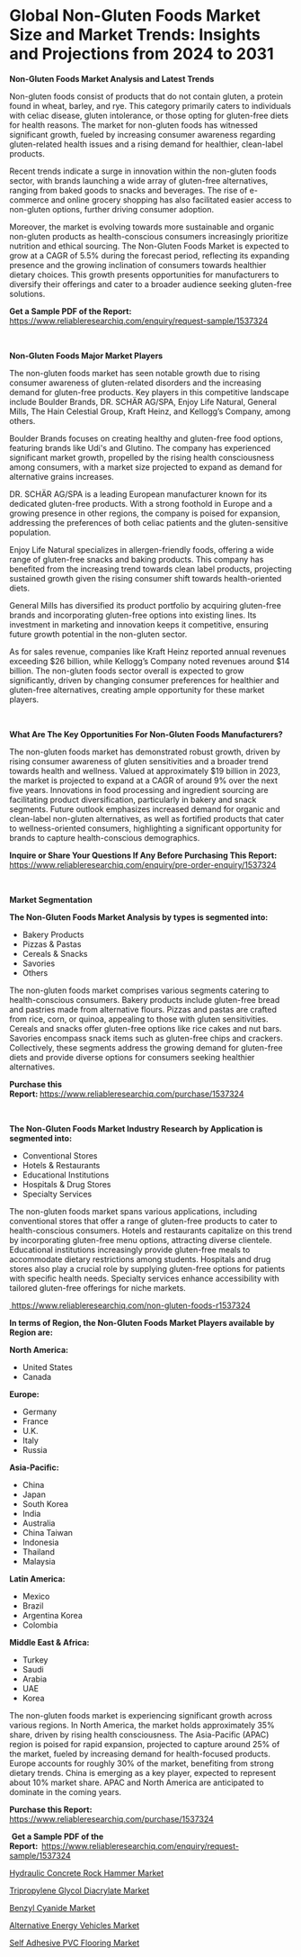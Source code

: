 <p><h1>Global Non-Gluten Foods Market Size and Market Trends: Insights and Projections from 2024 to 2031</h1></p><p><strong>Non-Gluten Foods Market Analysis and Latest Trends</strong></p>
<p><p>Non-gluten foods consist of products that do not contain gluten, a protein found in wheat, barley, and rye. This category primarily caters to individuals with celiac disease, gluten intolerance, or those opting for gluten-free diets for health reasons. The market for non-gluten foods has witnessed significant growth, fueled by increasing consumer awareness regarding gluten-related health issues and a rising demand for healthier, clean-label products.</p><p>Recent trends indicate a surge in innovation within the non-gluten foods sector, with brands launching a wide array of gluten-free alternatives, ranging from baked goods to snacks and beverages. The rise of e-commerce and online grocery shopping has also facilitated easier access to non-gluten options, further driving consumer adoption. </p><p>Moreover, the market is evolving towards more sustainable and organic non-gluten products as health-conscious consumers increasingly prioritize nutrition and ethical sourcing. The Non-Gluten Foods Market is expected to grow at a CAGR of 5.5% during the forecast period, reflecting its expanding presence and the growing inclination of consumers towards healthier dietary choices. This growth presents opportunities for manufacturers to diversify their offerings and cater to a broader audience seeking gluten-free solutions.</p></p>
<p><strong>Get a Sample PDF of the Report:&nbsp;</strong> <a href="https://www.reliableresearchiq.com/enquiry/request-sample/1537324?utm_campaign=1141&utm_medium=2&utm_source=Github&utm_content=ia&utm_term=10122024&utm_id=non-gluten-foods">https://www.reliableresearchiq.com/enquiry/request-sample/1537324</a></p>
<p>&nbsp;</p>
<p><strong>Non-Gluten Foods Major Market Players</strong></p>
<p><p>The non-gluten foods market has seen notable growth due to rising consumer awareness of gluten-related disorders and the increasing demand for gluten-free products. Key players in this competitive landscape include Boulder Brands, DR. SCHÄR AG/SPA, Enjoy Life Natural, General Mills, The Hain Celestial Group, Kraft Heinz, and Kellogg’s Company, among others.</p><p>Boulder Brands focuses on creating healthy and gluten-free food options, featuring brands like Udi's and Glutino. The company has experienced significant market growth, propelled by the rising health consciousness among consumers, with a market size projected to expand as demand for alternative grains increases.</p><p>DR. SCHÄR AG/SPA is a leading European manufacturer known for its dedicated gluten-free products. With a strong foothold in Europe and a growing presence in other regions, the company is poised for expansion, addressing the preferences of both celiac patients and the gluten-sensitive population.</p><p>Enjoy Life Natural specializes in allergen-friendly foods, offering a wide range of gluten-free snacks and baking products. This company has benefited from the increasing trend towards clean label products, projecting sustained growth given the rising consumer shift towards health-oriented diets.</p><p>General Mills has diversified its product portfolio by acquiring gluten-free brands and incorporating gluten-free options into existing lines. Its investment in marketing and innovation keeps it competitive, ensuring future growth potential in the non-gluten sector.</p><p>As for sales revenue, companies like Kraft Heinz reported annual revenues exceeding $26 billion, while Kellogg’s Company noted revenues around $14 billion. The non-gluten foods sector overall is expected to grow significantly, driven by changing consumer preferences for healthier and gluten-free alternatives, creating ample opportunity for these market players.</p></p>
<p>&nbsp;</p>
<p><strong>What Are The Key Opportunities For Non-Gluten Foods Manufacturers?</strong></p>
<p><p>The non-gluten foods market has demonstrated robust growth, driven by rising consumer awareness of gluten sensitivities and a broader trend towards health and wellness. Valued at approximately $19 billion in 2023, the market is projected to expand at a CAGR of around 9% over the next five years. Innovations in food processing and ingredient sourcing are facilitating product diversification, particularly in bakery and snack segments. Future outlook emphasizes increased demand for organic and clean-label non-gluten alternatives, as well as fortified products that cater to wellness-oriented consumers, highlighting a significant opportunity for brands to capture health-conscious demographics.</p></p>
<p><strong>Inquire or Share Your Questions If Any Before Purchasing This Report:</strong> <a href="https://www.reliableresearchiq.com/enquiry/pre-order-enquiry/1537324?utm_campaign=1141&utm_medium=2&utm_source=Github&utm_content=ia&utm_term=10122024&utm_id=non-gluten-foods">https://www.reliableresearchiq.com/enquiry/pre-order-enquiry/1537324</a></p>
<p>&nbsp;</p>
<p><strong>Market Segmentation</strong></p>
<p><strong>The Non-Gluten Foods Market Analysis by types is segmented into:</strong></p>
<p><ul><li>Bakery Products</li><li>Pizzas & Pastas</li><li>Cereals & Snacks</li><li>Savories</li><li>Others</li></ul></p>
<p><p>The non-gluten foods market comprises various segments catering to health-conscious consumers. Bakery products include gluten-free bread and pastries made from alternative flours. Pizzas and pastas are crafted from rice, corn, or quinoa, appealing to those with gluten sensitivities. Cereals and snacks offer gluten-free options like rice cakes and nut bars. Savories encompass snack items such as gluten-free chips and crackers. Collectively, these segments address the growing demand for gluten-free diets and provide diverse options for consumers seeking healthier alternatives.</p></p>
<p><strong>Purchase this Report:&nbsp;</strong><a href="https://www.reliableresearchiq.com/purchase/1537324?utm_campaign=1141&utm_medium=2&utm_source=Github&utm_content=ia&utm_term=10122024&utm_id=non-gluten-foods">https://www.reliableresearchiq.com/purchase/1537324</a></p>
<p>&nbsp;</p>
<p><strong>The Non-Gluten Foods Market Industry Research by Application is segmented into:</strong></p>
<p><ul><li>Conventional Stores</li><li>Hotels & Restaurants</li><li>Educational Institutions</li><li>Hospitals & Drug Stores</li><li>Specialty Services</li></ul></p>
<p><p>The non-gluten foods market spans various applications, including conventional stores that offer a range of gluten-free products to cater to health-conscious consumers. Hotels and restaurants capitalize on this trend by incorporating gluten-free menu options, attracting diverse clientele. Educational institutions increasingly provide gluten-free meals to accommodate dietary restrictions among students. Hospitals and drug stores also play a crucial role by supplying gluten-free options for patients with specific health needs. Specialty services enhance accessibility with tailored gluten-free offerings for niche markets.</p></p>
<p><a href="https://www.reliableresearchiq.com/non-gluten-foods-r1537324?utm_campaign=1141&utm_medium=2&utm_source=Github&utm_content=ia&utm_term=10122024&utm_id=non-gluten-foods">&nbsp;https://www.reliableresearchiq.com/non-gluten-foods-r1537324</a></p>
<p><strong>In terms of Region, the Non-Gluten Foods Market Players available by Region are:</strong></p>
<p>
    <p> <strong> North America: </strong>
        <ul>
            <li>United States</li>
            <li>Canada</li>
        </ul>
        </p> 
    <p> <strong> Europe: </strong>
        <ul>
            <li>Germany</li>
            <li>France</li>
            <li>U.K.</li>
            <li>Italy</li>
            <li>Russia</li>
        </ul>
        </p> 
    <p> <strong> Asia-Pacific: </strong>
        <ul>
            <li>China</li>
            <li>Japan</li>
            <li>South Korea</li>
            <li>India</li>
            <li>Australia</li>
            <li>China Taiwan</li>
            <li>Indonesia</li>
            <li>Thailand</li>
            <li>Malaysia</li>
        </ul>
        </p> 
    <p> <strong> Latin America: </strong>
        <ul>
            <li>Mexico</li>
            <li>Brazil</li>
            <li>Argentina Korea</li>
            <li>Colombia</li>
        </ul>
        </p> 
    <p> <strong> Middle East & Africa: </strong>
        <ul>
            <li>Turkey</li>
            <li>Saudi</li>
            <li>Arabia</li>
            <li>UAE</li>
            <li>Korea</li>
        </ul>
    </p>
    </p>
<p><p>The non-gluten foods market is experiencing significant growth across various regions. In North America, the market holds approximately 35% share, driven by rising health consciousness. The Asia-Pacific (APAC) region is poised for rapid expansion, projected to capture around 25% of the market, fueled by increasing demand for health-focused products. Europe accounts for roughly 30% of the market, benefiting from strong dietary trends. China is emerging as a key player, expected to represent about 10% market share. APAC and North America are anticipated to dominate in the coming years.</p></p>
<p><strong>Purchase this Report: </strong><a href="https://www.reliableresearchiq.com/purchase/1537324?utm_campaign=1141&utm_medium=2&utm_source=Github&utm_content=ia&utm_term=10122024&utm_id=non-gluten-foods">https://www.reliableresearchiq.com/purchase/1537324</a></p>
<p>&nbsp;<strong>Get a Sample PDF of the Report:&nbsp;&nbsp;</strong><a href="https://www.reliableresearchiq.com/enquiry/request-sample/1537324?utm_campaign=1141&utm_medium=2&utm_source=Github&utm_content=ia&utm_term=10122024&utm_id=non-gluten-foods">https://www.reliableresearchiq.com/enquiry/request-sample/1537324</a></p>
<p><strong></strong></p>
<p><p><a href="https://github.com/skerretflossie9297/Market-Research-Report-List-1/blob/main/hydraulic-concrete-rock-hammer-market.md?utm_campaign=1141&utm_medium=2&utm_source=Github&utm_content=ia&utm_term=10122024&utm_id=non-gluten-foods">Hydraulic Concrete Rock Hammer Market</a></p><p><a href="https://www.linkedin.com/pulse/investment-opportunities-tripropylene-glycol-diacrylate-fvsuf?utm_campaign=1141&utm_medium=2&utm_source=Github&utm_content=ia&utm_term=10122024&utm_id=non-gluten-foods">Tripropylene Glycol Diacrylate Market</a></p><p><a href="https://www.linkedin.com/pulse/benzyl-cyanide-market-scope-provide-valuable-information-u3dif?utm_campaign=1141&utm_medium=2&utm_source=Github&utm_content=ia&utm_term=10122024&utm_id=non-gluten-foods">Benzyl Cyanide Market</a></p><p><a href="https://www.linkedin.com/pulse/1-market-scanr-6e0dc?utm_campaign=1141&utm_medium=2&utm_source=Github&utm_content=ia&utm_term=10122024&utm_id=non-gluten-foods">Alternative Energy Vehicles Market</a></p><p><a href="https://www.linkedin.com/pulse/understanding-127-cagrforecast-self-adhesive-pvc-flooring-industry-m4p8c?utm_campaign=1141&utm_medium=2&utm_source=Github&utm_content=ia&utm_term=10122024&utm_id=non-gluten-foods">Self Adhesive PVC Flooring Market</a></p></p>